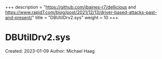 +++
description = "https://github.com/jbaines-r7/dellicious and https://www.rapid7.com/blog/post/2021/12/13/driver-based-attacks-past-and-present/"
title = "DBUtilDrv2.sys"
weight = 10
+++

# DBUtilDrv2.sys

Created: 2023-01-09
Author: Michael Haag


